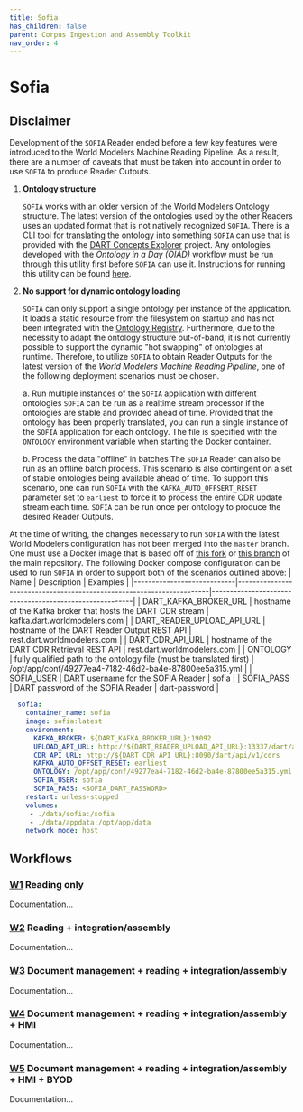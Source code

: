```yaml
---
title: Sofia
has_children: false
parent: Corpus Ingestion and Assembly Toolkit
nav_order: 4
---
```

# Sofia

## Disclaimer

Development of the `SOFIA` Reader ended before a few key features were introduced to the World Modelers Machine Reading Pipeline. As a result, there are a number of caveats that must be taken into account in order to use `SOFIA` to produce Reader Outputs.

1. **Ontology structure**

    `SOFIA` works with an older version of the World Modelers Ontology structure. The latest version of the ontologies used by the other Readers uses an updated format that is not natively recognized `SOFIA`. There is a CLI tool for translating the ontology into something `SOFIA` can use that is provided with the [DART Concepts Explorer](https://github.com/twosixlabs-dart/dart-ui) project. Any ontologies developed with the *Ontology in a Day (OIAD)* workflow must be run through this utility first before `SOFIA` can use it. Instructions for running this utility can be found [here](https://github.com/twosixlabs-dart/dart-ui#translate-backwards).

2. **No support for dynamic ontology loading**

    `SOFIA` can only support a single ontology per instance of the application. It loads a static resource from the filesystem on startup and has not been integrated with the [Ontology Registry](https://github.com/twosixlabs-dart/ontology-registry). Furthermore, due to the necessity to adapt the ontology structure out-of-band, it is not currently possible to support the dynamic "hot swapping" of ontologies at runtime. Therefore, to utilize `SOFIA` to obtain Reader Outputs for the latest version of the *World Modelers Machine Reading Pipeline*, one of the following deployment scenarios must be chosen.
    
    a. Run multiple instances of the `SOFIA` application with different ontologies
        `SOFIA` can be run as a realtime stream processor if the ontologies are stable and provided ahead of time. Provided that the ontology has been properly translated, you can run a single instance of the `SOFIA` application for each ontology. The file is specified with the `ONTOLOGY` environment variable when starting the Docker container.


    b. Process the data "offline" in batches
        The `SOFIA` Reader can also be run as an offline batch process. This scenario is also contingent on a set of stable ontologies being available ahead of time. To support this scenario, one can run `SOFIA` with the `KAFKA_AUTO_OFFSERT_RESET` parameter set to `earliest` to force it to process the entire CDR update stream each time. `SOFIA` can be run once per ontology to produce the desired Reader Outputs.

At the time of writing, the changes necessary to run `SOFIA` with the latest World Modelers configuration has not been merged into the `master` branch. One must use a Docker image that is based off of [this fork](https://github.com/twosixlabs-dart/WM-src) or [this branch](TODO) of the main repository. The following Docker compose configuration can be used to run `SOFIA` in order to support both of the scenarios outlined above:
| Name                       | Description                                                          | Examples                                               |
|----------------------------|----------------------------------------------------------------------|--------------------------------------------------------|
| DART_KAFKA_BROKER_URL      | hostname of the Kafka broker that hosts the DART CDR stream          | kafka.dart.worldmodelers.com                           |
| DART_READER_UPLOAD_API_URL | hostname of the DART Reader Output REST API                          | rest.dart.worldmodelers.com                            |
| DART_CDR_API_URL           | hostname of the DART CDR Retrieval REST API                          | rest.dart.worldmodelers.com                            |
| ONTOLOGY                   | fully qualified path to the ontology file (must be translated first) | /opt/app/conf/49277ea4-7182-46d2-ba4e-87800ee5a315.yml |
| SOFIA_USER                 | DART username for the SOFIA Reader                                   | sofia                                                  |
| SOFIA_PASS                 | DART password of the SOFIA Reader                                    | dart-password                                          |


```yaml
  sofia:
    container_name: sofia
    image: sofia:latest
    environment:
      KAFKA_BROKER: ${DART_KAFKA_BROKER_URL}:19092
      UPLOAD_API_URL: http://${DART_READER_UPLOAD_API_URL}:13337/dart/api/v1/readers/upload
      CDR_API_URL: http://${DART_CDR_API_URL}:8090/dart/api/v1/cdrs
      KAFKA_AUTO_OFFSET_RESET: earliest
      ONTOLOGY: /opt/app/conf/49277ea4-7182-46d2-ba4e-87800ee5a315.yml
      SOFIA_USER: sofia
      SOFIA_PASS: <SOFIA_DART_PASSWORD>
    restart: unless-stopped
    volumes:
     - ./data/sofia:/sofia
     - ./data/appdata:/opt/app/data
    network_mode: host
```

## Workflows

<a id="w1"></a>
### [W1](index.html#w1) Reading only

Documentation...

<a id="w2"></a>
### [W2](index.html#w2) Reading + integration/assembly

Documentation...

<a id="w3"></a>
### [W3](index.html#w3) Document management + reading + integration/assembly

Documentation...

<a id="w4"></a>
### [W4](index.html#w4) Document management + reading + integration/assembly + HMI

Documentation...

<a id="w5"></a>
### [W5](index.html#w5) Document management + reading + integration/assembly + HMI + BYOD

Documentation...
